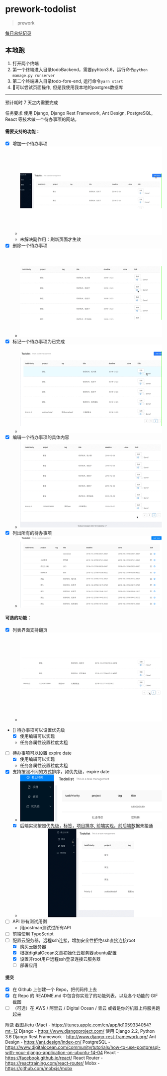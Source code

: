 # prework-todolist
> prework

[每日总结记录](./Daily-summary.md)

## 本地跑
1. 打开两个终端
2. 第一个终端进入目录todoBackend，需要pyhton3.6，运行命令`python manage.py runserver`
3. 第二个终端进入目录todo-fore-end, 运行命令`yarn start`
4. 可以尝试页面操作, 但是我使用我本地的postgres数据库

---
预计耗时
7 天之内需要完成

任务要求
使用 Django, Django Rest Framework, Ant Design, PostgreSQL, React 等技术做一个待办事项的网站。


#### 需要支持的功能：
- [X] 增加一个待办事项
    - ![增加一个待办事项](./other_source/创建一个任务.gif)
    - 未解决副作用：刷新页面才生效
- [X] 删除一个待办事项
    - ![删除一个待办事项](./other_source/删除一个任务.gif)
- [X] 标记一个待办事项为已完成
    - ![标记一个待办事项为已完成](./other_source/标记一个任务已完成.gif)
- [X] 编辑一个待办事项的具体内容
    - ![编辑一个待办事项的具体内容](./other_source/编辑一个任务.gif)
- [X] 列出所有的待办事项
    - ![列出所有的待办事项](./other_source/显示所有任务.png)

#### 可选的功能：
- [X] 列表界面支持翻页
    - ![列表界面支持翻页](./other_source/翻页.gif)
- [] 待办事项可以设置优先级
    - [X] 使用编辑可以实现
    - 任务各属性设置粒度太粗
- [ ] 待办事项可以设置 expire date
    - [X] 使用编辑可以实现
    - 任务各属性设置粒度太粗
- [X] 支持按照不同的方式排序，如优先级，expire date
    - ![支持按照不同的方式排序，如优先级，expire date](./other_source/根据deadline显示任务.png)
    - [X] 后端实现按照优先级，标签，项目排序, 前端实现，前后端数据未接通
    - ![筛选](./other_source/根据多种筛选.gif)
- [ ] API 带有测试用例
    - 用postman测试过所有API
- [ ] 前端使用 TypeScript
- [ ] 配置云服务器，远程ssh连接，增加安全性拒绝ssh直接连接root
    - [X] 购买云服务器
    - [X] 根据digitalOcean文章初始化云服务器ubuntu配置
    - [X] 设置非root用户远程ssh登录连接云服务器
    - [ ] 部署应用

#### 提交
- [X] 在 Github 上创建一个 Repo，把代码传上去
- [X] 在 Repo 的 README.md 中包含你实现了的功能列表，以及各个功能的 GIF 截图
- [ ] （可选）在 AWS / 阿里云 / Digital Ocean / 青云 或者是你的机器上将服务跑起来

附录
截图Jietu (Mac) - https://itunes.apple.com/cn/app/id1059334054?mt=12
Django - https://www.djangoproject.com/ 使用 Django 2.2, Python 3.6
Django Rest Framework - http://www.django-rest-framework.org/
Ant Design - https://ant.design/index-cn/
PostgreSQL - https://www.digitalocean.com/community/tutorials/how-to-use-postgresql-with-your-django-application-on-ubuntu-14-04
React - https://facebook.github.io/react/
React Router - https://reacttraining.com/react-router/
Mobx - https://github.com/mobxjs/mobx
